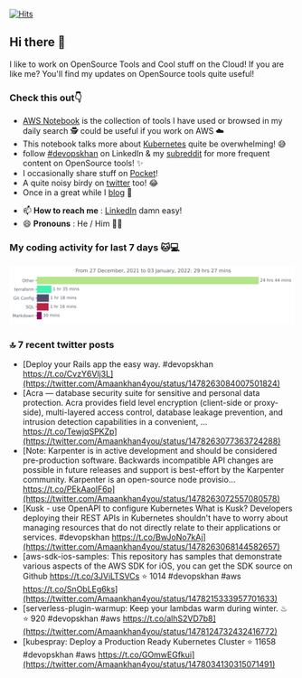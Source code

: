 [![Hits](https://hits.seeyoufarm.com/api/count/incr/badge.svg?url=https%3A%2F%2Fgithub.com%2Fakhan4u%2Fhit-counter&count_bg=%2379C83D&title_bg=%23555555&icon=&icon_color=%23E7E7E7&title=visits&edge_flat=false)](https://hits.seeyoufarm.com)

## Hi there 👋

I like to work on OpenSource Tools and Cool stuff on the Cloud! If you are like me? You'll find my updates on OpenSource tools quite useful!

### Check this out👇

* [AWS Notebook](https://histre.com/public/notebooks/dnllyanu/aws/) is the collection of tools I have used or browsed in my daily search 🕵️ could be useful if you work on AWS ☁️
* This notebook talks more about [Kubernetes](https://histre.com/public/notebooks/6uxdvo3y/kubernetes/) quite be overwhelming! 😅
* follow [#devopskhan](https://www.linkedin.com/feed/hashtag/devopskhan/) on LinkedIn & my [subreddit](https://www.reddit.com/r/devopskhan/) for more frequent content on OpenSource tools! ✨
* I occasionally share stuff on [Pocket](https://getpocket.com/@ej6g8d1dp2829A16a9Tf5d4T6bAMp3d8791rejDe86yem3bm4e14ex4fT4dluk29)!
* A quite noisy birdy on [twitter](https://twitter.com/Amaankhan4you) too! 😂
* Once in a great while I [blog](https://linuxparrot.com/) 😬


- 📫 **How to reach me** : [LinkedIn](https://www.linkedin.com/in/amaan-khan-linux-ninja) damn easy!
- 😄 **Pronouns** : He / Him 🤷‍♂️

### My coding activity for last 7 days 🐱💻

<img src="https://github.com/akhan4u/akhan4u/blob/main/images/stat.svg" alt="Amaan's Wakatime Activity!"/>

### 🔝 7 recent twitter posts
<!-- DEVDOJO:START -->
- [Deploy your Rails app the easy way. #devopskhan https://t.co/CvzY6Vlj3L](https://twitter.com/Amaankhan4you/status/1478263084007501824)
- [Acra — database security suite for sensitive and personal data protection. Acra provides field level encryption &lpar;client-side or proxy-side&rpar;, multi-layered access control, database leakage prevention, and intrusion detection capabilities in a convenient, … https://t.co/TewjqSPKZp](https://twitter.com/Amaankhan4you/status/1478263077363724288)
- [Note: Karpenter is in active development and should be considered pre-production software. Backwards incompatible API changes are possible in future releases and support is best-effort by the Karpenter community. Karpenter is an open-source node provisio… https://t.co/PEkAaoIF6p](https://twitter.com/Amaankhan4you/status/1478263072557080578)
- [Kusk - use OpenAPI to configure Kubernetes What is Kusk? Developers deploying their REST APIs in Kubernetes shouldn&#39;t have to worry about managing resources that do not directly relate to their applications or services. #devopskhan https://t.co/BwJoNo7kAj](https://twitter.com/Amaankhan4you/status/1478263068144582657)
- [aws-sdk-ios-samples: This repository has samples that demonstrate various aspects of the AWS SDK for iOS, you can get the SDK source on Github https://t.co/3JViLTSVCs
⭐️ 1014
#devopskhan #aws
https://t.co/SnObLEg6ks](https://twitter.com/Amaankhan4you/status/1478215333957701633)
- [serverless-plugin-warmup: Keep your lambdas warm during winter. ♨
⭐️ 920
#devopskhan #aws
https://t.co/alhS2VD7b8](https://twitter.com/Amaankhan4you/status/1478124732432416772)
- [kubespray: Deploy a Production Ready Kubernetes Cluster
⭐️ 11658
#devopskhan #aws
https://t.co/GOmwEGfkui](https://twitter.com/Amaankhan4you/status/1478034130315071491)
<!-- DEVDOJO:END -->

<!-- ![Amaan's GitHub stats](https://github-readme-stats.vercel.app/api?username=akhan4u&count_private=true&show_icons=true&hide=contribs) -->
